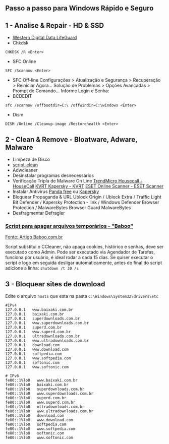 ## Passo a passo para Windows Rápido e Seguro
## **1 - Analise & Repair - HD & SSD** ##
- [Western Digital Data LifeGuard](https://www.windowsrapidoeseguro.com.br/1/)
- Chkdsk
```
CHKDSK /R <Enter>
```
- SFC Online
```
SFC /Scannow <Enter>
```
- SFC Off-line
Configurações > Atualização e Segurança > Recuperação > Reiniciar Agora...
Solução de Problemas > Opções Avançadas > Prompt de Comando...
Informe Login e Senha:
- BCDEDIT
```
sfc /scannow /offbootdir=C:\ /offwindir=C:\windows <Enter>
```
- Dism 
```
DISM /Online /Cleanup-image /Restorehealth <Enter>
```
## **2 - Clean & Remove - Bloatware, Adware, Malware** ##
- Limpeza de Disco
- [script-clean](https://github.com/tcretton/fast-secure)
- Adwcleaner
- Desinstalar programas desnecessários
- Verificação Tripla de Malware On Line
[TrendMicro Housecall - HouseCall](https://www.trendmicro.com/pt_br/forHome/products/housecall.html)
[KVRT Kapersky - KVRT](https://www.kaspersky.com/downloads/thank-you/free-virus-removal-tool)
[ESET Online Scanner - ESET Scanner](https://www.eset.com/br/antivirus-domestico/online-scanner/)
- Instalar Antivirus [Panda free](https://www.pandasecurity.com/pt/homeusers/free-antivirus/) ou [Kapersky](https://www.kaspersky.com.br/free-antivirus)
- Bloquear Propaganda & URL
Ublock Origin / Ublock Extra / Traffic Light Bit Defender / Kapersky Protection - link / Windows Defender Browser Protection / MalwareBytes Browser Guard MalwareBytes
- Desfragmentar Defragler

### [Script para apagar arquivos temporários - "Baboo"](https://github.com/tcretton/fast-secure)
 [Fonte: Artigo Baboo.com.br](https://www.baboo.com.br/windows-10/conteudo-essencial-windows/script-que-substitui-o-ccleaner/)

Script substitui o CCleaner, não apaga cookies, histórico e senhas, deve ser executado como Admin.
Pode ser executado via Agendador de Tarefas, funciona por usuário, é ideal rodar a cada 15 dias.
Se quiser executar o script e logo em seguida desligar automaticamente, antes do final do script adicione a linha: `shutdown /t 30 /s`

## **3 - Bloquear sites de download** ##
Edite o arquivo `hosts` que esta na pasta `C:\Windows\System32\drivers\etc`

```
#IPv4
127.0.0.1   www.baixaki.com.br
127.0.0.1   baixaki.com.br
127.0.0.1   superdownloads.com.br
127.0.0.1   www.superdownloads.com.br
127.0.0.1   superd.com.br
127.0.0.1   www.superd.com.br
127.0.0.1   ultradownloads.com.br
127.0.0.1   www.ultradownloads.com.br
127.0.0.1   download.com
127.0.0.1   www.download.com
127.0.0.1   softpedia.com
127.0.0.1   www.softpedia.com
127.0.0.1   softonic.com
127.0.0.1   www.softonic.com
 
# IPv6
fe80::1%lo0   www.baixaki.com.br
fe80::1%lo0   baixaki.com.br
fe80::1%lo0   superdownloads.com.br
fe80::1%lo0   www.superdownloads.com.br
fe80::1%lo0   superd.com.br
fe80::1%lo0   www.superd.com.br
fe80::1%lo0   ultradownloads.com.br
fe80::1%lo0   www.ultradownloads.com.br
fe80::1%lo0   download.com
fe80::1%lo0   www.download.com
fe80::1%lo0   softpedia.com
fe80::1%lo0   www.softpedia.com
fe80::1%lo0   softonic.com
fe80::1%lo0   www.softonic.com
```